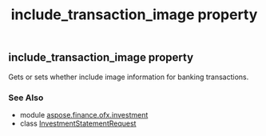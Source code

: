 ﻿---
title: include_transaction_image property
second_title: Aspose.Finance for Python via .NET API References
description: 
type: docs
weight: 90
url: /python-net/aspose.finance.ofx.investment/investmentstatementrequest/include_transaction_image/
is_root: false
---

## include_transaction_image property


Gets or sets whether include image information for banking transactions.

### See Also
* module [aspose.finance.ofx.investment](../../)
* class [InvestmentStatementRequest](/finance/python-net/aspose.finance.ofx.investment/investmentstatementrequest)
